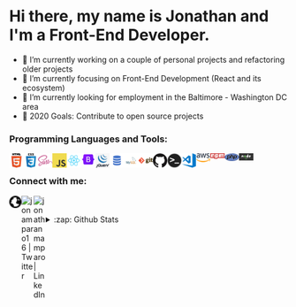 # Hi there, my name is Jonathan and I'm a Front-End Developer.

- 🔭 I’m currently working on a couple of personal projects and refactoring older projects
- 🌱 I’m currently focusing on Front-End Development (React and its ecosystem)
- 🤔 I’m currently looking for employment in the Baltimore - Washington DC area
- 🥅 2020 Goals: Contribute to open source projects



### Programming Languages and Tools:

<img align="left" alt="HTML5" width="26px" src="https://raw.githubusercontent.com/github/explore/80688e429a7d4ef2fca1e82350fe8e3517d3494d/topics/html/html.png" />
<img align="left" alt="CSS3" width="26px" src="https://raw.githubusercontent.com/github/explore/80688e429a7d4ef2fca1e82350fe8e3517d3494d/topics/css/css.png" />
<img align="left" alt="Sass" width="26px" src="https://raw.githubusercontent.com/github/explore/80688e429a7d4ef2fca1e82350fe8e3517d3494d/topics/sass/sass.png" />
<img align="left" alt="JavaScript" width="26px" src="https://raw.githubusercontent.com/github/explore/80688e429a7d4ef2fca1e82350fe8e3517d3494d/topics/javascript/javascript.png" />
<img align="left" alt="React" width="26px" src="https://raw.githubusercontent.com/github/explore/80688e429a7d4ef2fca1e82350fe8e3517d3494d/topics/react/react.png" />
<img align="left" alt="Bootstrap" width="26px" src="/bootstrap.png" />
<img align="left" alt="jQuery" width="26px" src="/jquery.png" />
<img align="left" alt="SQL" width="26px" src="https://raw.githubusercontent.com/github/explore/80688e429a7d4ef2fca1e82350fe8e3517d3494d/topics/sql/sql.png" />
<img align="left" alt="MySQL" width="26px" src="https://raw.githubusercontent.com/github/explore/80688e429a7d4ef2fca1e82350fe8e3517d3494d/topics/mysql/mysql.png" />
<img align="left" alt="Git" width="26px" src="https://raw.githubusercontent.com/github/explore/80688e429a7d4ef2fca1e82350fe8e3517d3494d/topics/git/git.png" />
<img align="left" alt="GitHub" width="26px" src="https://raw.githubusercontent.com/github/explore/78df643247d429f6cc873026c0622819ad797942/topics/github/github.png" />
<img align="left" alt="Terminal" width="26px" src="https://raw.githubusercontent.com/github/explore/80688e429a7d4ef2fca1e82350fe8e3517d3494d/topics/terminal/terminal.png" />
<img align="left" alt="Visual Studio Code" width="26px" src="https://raw.githubusercontent.com/github/explore/80688e429a7d4ef2fca1e82350fe8e3517d3494d/topics/visual-studio-code/visual-studio-code.png" />
<img align="left" alt="Amazon Web Services" width="26px" src="/aws.png" />
<img align="left" alt="Node Package Module" width="26px" src="/npm.png" />
<img align="left" alt="PHP" width="26px" src="/php.png" />
<img align="left" alt="Node JS" width="26px" src="/nodejs.png" />

<br />

### Connect with me:

[<img align="left" alt="jonamparo.com" width="22px" src="https://raw.githubusercontent.com/iconic/open-iconic/master/svg/globe.svg" />][website]
[<img align="left" alt="jonamparo16 | Twitter" width="22px" src="https://cdn.jsdelivr.net/npm/simple-icons@v3/icons/twitter.svg" />][twitter]
[<img align="left" alt="jonathanmamparo | LinkedIn" width="22px" src="https://cdn.jsdelivr.net/npm/simple-icons@v3/icons/linkedin.svg" />][linkedin]

<br />
<br />

<details>
  <summary>:zap: Github Stats</summary>

  <img align="left" alt="JonAmparo's Github Stats" src="https://github-readme-stats.vercel.app/api?username=JonAmparo&show_icons=true&hide_border=true" />

</details>

[website]: https://jonamparo.com/
[twitter]: https://twitter.com/jonamparo16
[linkedin]: https://www.linkedin.com/in/jonathanamparo
